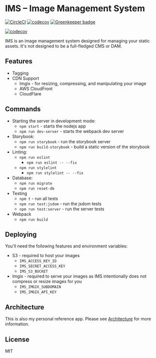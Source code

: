 # IMS – Image Management System

[![CircleCI](https://circleci.com/gh/jonathanong/ims/tree/master.svg?style=svg&circle-token=e671a5694822728e67dc35852856d4705d6195c6)](https://circleci.com/gh/jonathanong/ims/tree/master)
[![codecov](https://codecov.io/gh/jonathanong/ims/branch/master/graph/badge.svg?token=vUSQgvaoCK)](https://codecov.io/gh/jonathanong/ims)
[![Greenkeeper badge](https://badges.greenkeeper.io/jonathanong/ims.svg?token=8a849d24c0cf36b8b1eeda246dcbb5ae15d67ac4df1ac26f6cac1f699ae096c6&ts=1522645479435)](https://greenkeeper.io/)

[![codecov](https://codecov.io/gh/jonathanong/ims/branch/master/graphs/sunburst.svg?token=vUSQgvaoCK)](https://codecov.io/gh/jonathanong/ims/branch/master)

IMS is an image management system designed for managing your static assets. It's not designed to be a full-fledged CMS or DAM.

## Features

- Tagging
- CDN Support
  - Imgix - for resizing, compressing, and manipulating your image
  - AWS CloudFront
  - CloudFlare

## Commands

- Starting the server in development mode:
  - `npm start` - starts the nodejs app
  - `npm run dev-server` - starts the webpack dev server
- Storybook:
  - `npm run storybook` - run the storybook server
  - `npm run build-storybook` - build a static version of the storybook
- Linting:
  - `npm run eslint`
    - `npm run eslint -- --fix`
  - `npm run stylelint`
    - `npm run stylelint -- --fix`
- Database:
  - `npm run migrate`
  - `npm run reset-db`
- Testing
  - `npm t` - run all tests
  - `npm run test:jsdom` - run the jsdom tests
  - `npm run test:server` - run the server tests
- Webpack
  - `npm run build`

## Deploying

You'll need the following features and environment variables:

- S3 - required to host your images
  - `IMS_ACCESS_KEY_ID`
  - `IMS_SECRET_ACCESS_KEY`
  - `IMS_S3_BUCKET`
- Imgix - required to serve your images as IMS intentionally does not compress or resize images for you
  - `IMS_IMGIX_SUBDOMAIN`
  - `IMS_IMGIX_API_KEY`

## Architecture

This is also my personal reference app.
Please see [Architecture](ARCHITECTURE.md) for more information.

## License

MIT
